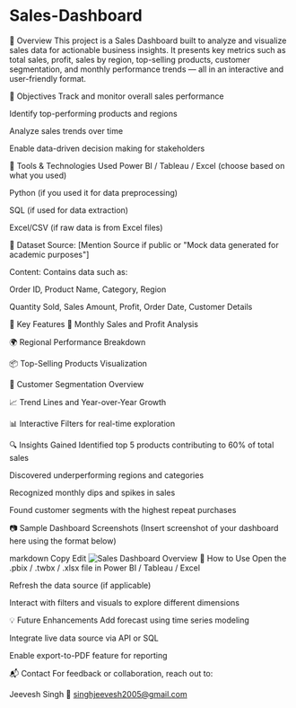 # Sales-Dashboard

📝 Overview
This project is a Sales Dashboard built to analyze and visualize sales data for actionable business insights. It presents key metrics such as total sales, profit, sales by region, top-selling products, customer segmentation, and monthly performance trends — all in an interactive and user-friendly format.

🎯 Objectives
Track and monitor overall sales performance

Identify top-performing products and regions

Analyze sales trends over time

Enable data-driven decision making for stakeholders

🧰 Tools & Technologies Used
Power BI / Tableau / Excel (choose based on what you used)

Python (if you used it for data preprocessing)

SQL (if used for data extraction)

Excel/CSV (if raw data is from Excel files)

📂 Dataset
Source: [Mention Source if public or "Mock data generated for academic purposes"]

Content: Contains data such as:

Order ID, Product Name, Category, Region

Quantity Sold, Sales Amount, Profit, Order Date, Customer Details

📌 Key Features
📅 Monthly Sales and Profit Analysis

🌍 Regional Performance Breakdown

📦 Top-Selling Products Visualization

👤 Customer Segmentation Overview

📈 Trend Lines and Year-over-Year Growth

📊 Interactive Filters for real-time exploration

🔍 Insights Gained
Identified top 5 products contributing to 60% of total sales

Discovered underperforming regions and categories

Recognized monthly dips and spikes in sales

Found customer segments with the highest repeat purchases

📷 Sample Dashboard Screenshots
(Insert screenshot of your dashboard here using the format below)

markdown
Copy
Edit
![Sales Dashboard Overview](images/sales_dashboard.png)
🚀 How to Use
Open the .pbix / .twbx / .xlsx file in Power BI / Tableau / Excel

Refresh the data source (if applicable)

Interact with filters and visuals to explore different dimensions

💡 Future Enhancements
Add forecast using time series modeling

Integrate live data source via API or SQL

Enable export-to-PDF feature for reporting

📬 Contact
For feedback or collaboration, reach out to:

Jeevesh Singh
📧 singhjeevesh2005@gmail.com
